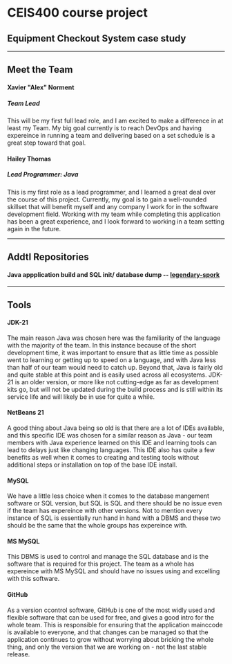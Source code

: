 # CEIS400 course project
## Equipment Checkout System case study
---
## Meet the Team

#### Xavier "Alex" Norment
##### Team Lead
This will be my first full lead role, and I am excited to make a difference in at least my Team. My big goal currently is to reach DevOps and having expereince in running a team and delivering based on a set schedule is a great step toward that goal. 

#### Hailey Thomas
##### Lead Programmer: Java
This is my first role as a lead programmer, and I learned a great deal over the course of this project. Currently, my goal is to gain a well-rounded skillset that will benefit myself and any company I work for in the software development field. Working with my team while completing this application has been a great experience, and I look forward to working in a team setting again in the future.

---

## Addtl Repositories
#### Java appplication build and SQL init/ database dump -- [legendary-spork](https://github.com/thomashailey/legendary-spork)

---
## Tools

#### JDK-21 
The main reason Java was chosen here was the familiarity of the language with the majority of the team. In this instance because of the short development time, it was important to ensure that as little time as possible went to learning or getting up to speed on a language, and with Java less than half of our team would need to catch up. Beyond that, Java is fairly old and quite stable at this point and is easily used across all ecosystems. JDK-21 is an older version, or more like not cutting-edge as far as development kits go, but will not be updated during the build process and is still within its service life and will likely be in use for quite a while.

#### NetBeans 21
A good thing about Java being so old is that there are a lot of IDEs available, and this specific IDE was chosen for a similar reason as Java - our team members with Java experience learned on this IDE and learning tools can lead to delays just like changing languages. This IDE also has quite a few benefits as well when it comes to creating and testing tools without additional steps or installation on top of the base IDE install.
 
#### MySQL
We have a little less choice when it comes to the database mangement software or SQL version, but SQL is SQL and there should be no issue even if the team has expereince with other versions. Not to mention every instance of SQL is essentially run hand in hand with a DBMS and these two should be the same that the whole groups has expereince with.

#### MS MySQL
This DBMS is used to control and manage the SQL database and is the software that is required for this project. The team as a whole has expereince with MS MySQL and should have no issues using and excelling with this software.

#### GitHub
As a version ccontrol software, GitHub is one of the most widly used and flexible software that can be used for free, and gives a good intro for the whole team. This is responsible for ensuring that the application mainccode is available to everyone, and that changes can be managed so that the application continues to grow without worrying about bricking the whole thing, and only the version that we are working on - not the last stable release.
